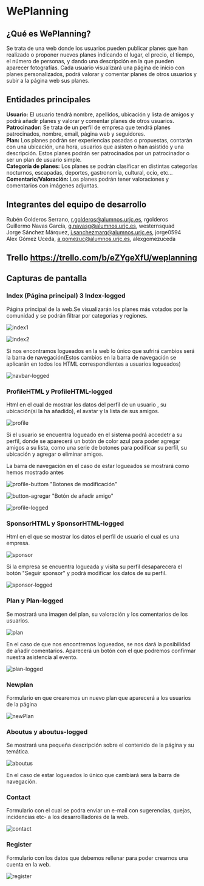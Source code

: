 # WePlanning </br>
## ¿Qué es WePlanning? </br>
Se trata de una web donde los usuarios pueden publicar planes que han realizado o proponer nuevos planes indicando el lugar, el precio, el tiempo, el número de personas, y dando una descripción en la que pueden aparecer fotografías. Cada usuario visualizará una página de inicio con planes personalizados, podrá valorar y comentar planes de otros usuarios y subir a la página web sus planes.

## Entidades principales </br>
**Usuario:** El usuario tendrá nombre, apellidos, ubicación y lista de amigos y podrá añadir planes y valorar y comentar planes de otros usuarios.</br>
**Patrocinador:** Se trata de un perfil de empresa que tendrá planes patrocinados, nombre, email, página web y seguidores.</br>
**Plan:** Los planes podrán ser experiencias pasadas o propuestas, contarán con una ubicación, una hora, usuarios que asisten o han asistido y una descripción. Estos planes podrán ser patrocinados por un patrocinador o ser un plan de usuario simple. </br>
**Categoría de planes:** Los planes se podrán clasificar en distintas categorías nocturnos, escapadas, deportes, gastronomía, cultural, ocio, etc...</br>
**Comentario/Valoración:** Los planes podrán tener valoraciones y comentarios con imágenes adjuntas.</br>

## Integrantes del equipo de desarrollo </br> 
Rubén Golderos Serrano, r.golderos@alumnos.urjc.es, rgolderos</br>
Guillermo Navas García, g.navasg@alumnos.urjc.es, westernsquad</br>
Jorge Sánchez Márquez, j.sanchezmarq@alumnos.urjc.es, jorge0594</br>
Alex Gómez Uceda, a.gomezuc@alumnos.urjc.es, alexgomezuceda</br>

## Trello  https://trello.com/b/eZYgeXfU/weplanning


## Capturas de pantalla </br>

### Index (Página principal) 3 Index-logged </br>

Página principal de la web.Se visualizarán los planes más votados por la comunidad y se podrán filtrar por categorias y regiones.</br>

![index1][img1]</br>

![index2][img2]</br>

Si nos encontramos logueados en la web lo único que sufrirá cambios será la barra de navegación(Estos cambios en la barra de navegación se aplicarán en todos los HTML correspondientes a usuarios logueados)</br>


![navbar-logged][img3]</br>


[img1]:/Maquetación\IMG\index1.png
[img2]:C:\Users\Jorge\Documents\GitHub\WePlanning\Maquetación\IMG\index2.png
[img3]:C:\Users\Jorge\Documents\GitHub\WePlanning\Maquetación\IMG\navbar-logged.png

### ProfileHTML y ProfileHTML-logged</br>

Html en el cual de mostrar los datos del perfil de un usuario , su ubicación(si la ha añadido), el avatar y la lista de sus amigos.</br>

![profile][img4]</br>

Si el usuario se encuentra logueado en el sistema podrá accedetr a su perfil, donde se aparecerá un botón de color azul para poder agregar amigos a su lista, como una serie de botones para podificar su perfil, su ubicación y  agregar o eliminar amigos.</br>

La barra de navegación en el caso de estar logueados se mostrará como hemos mostrado antes

![profile-buttom][img5] "Botones de modificación"</br>

![button-agregar][img6] "Botón de añadir amigo"</br>

![profile-logged][img15]</br>

[img4]:C:\Users\Jorge\Documents\GitHub\WePlanning\Maquetación\IMG\profile.png
[img5]:C:\Users\Jorge\Documents\GitHub\WePlanning\Maquetación\IMG\profile-button.png
[img6]:C:\Users\Jorge\Documents\GitHub\WePlanning\Maquetación\IMG\button-agregar.png
[img15]:C:\Users\Jorge\Documents\GitHub\WePlanning\Maquetación\IMG\profile-logged.png

### SponsorHTML y SponsorHTML-logged</br>

Html en el que se mostrar los datos el perfil de usuario el cual es una empresa.</br>

![sponsor][img7]</br>

Si la empresa se encuentra logueada y visita su perfil desaparecera el botón "Seguir sponsor" y podrá modificar los datos de su perfil.</br>

![sponsor-logged][img14]


[img7]:C:\Users\Jorge\Documents\GitHub\WePlanning\Maquetación\IMG\sponsor.png
[img14]:C:\Users\Jorge\Documents\GitHub\WePlanning\Maquetación\IMG\sponsor-logged.png

### Plan y Plan-logged </br>

Se mostrará una imagen del plan, su valoración y los comentarios de los usuarios.</br>

![plan][img8]</br>

En el caso de que nos encontremos logueados, se nos dará la posibilidad de añadir comentarios. Aparecerá un botón con el que podremos confirmar nuestra asistencia al evento.</br>

![plan-logged][img9]</br>

[img8]:C:\Users\Jorge\Documents\GitHub\WePlanning\Maquetación\IMG\plan.png
[img9]:C:\Users\Jorge\Documents\GitHub\WePlanning\Maquetación\IMG\plan-logged.png

### Newplan</br>

Formulario en que crearemos un nuevo plan que aparecerá a los usuarios de la página </br>

![newPlan][img10]</br>

[img10]:C:\Users\Jorge\Documents\GitHub\WePlanning\Maquetación\IMG\newPlan.png

### Aboutus y aboutus-logged</br>

Se mostrará una pequeña descripción sobre el contenido de la página y su temática.

![aboutus][img11]</br>

En el caso de estar logueados lo único que cambiará sera la barra de navegación.

[img11]:C:\Users\Jorge\Documents\GitHub\WePlanning\Maquetación\IMG\aboutus.png

### Contact </br>

Formulario con el cual se podra enviar un e-mail con sugerencias, quejas, incidencias etc- a los desarrollladores de la web.</br>

![contact][img12]</br>

[img12]:C:\Users\Jorge\Documents\GitHub\WePlanning\Maquetación\IMG\contact.png

### Register</br>

Formulario con los datos que debemos rellenar para poder crearnos una cuenta en la web.</br>

![register][img13]</br>

[img13]:C:\Users\Jorge\Documents\GitHub\WePlanning\Maquetación\IMG\register.png

